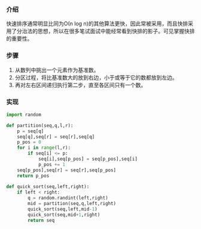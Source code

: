 ### 介绍
  快速排序通常明显比同为Ο(n log n)的其他算法更快，因此常被采用，而且快排采用了分治法的思想，所以在很多笔试面试中能经常看到快排的影子。可见掌握快排的重要性。

### 步骤
  1. 从数列中挑出一个元素作为基准数。
  2. 分区过程，将比基准数大的放到右边，小于或等于它的数都放到左边。
  3. 再对左右区间递归执行第二步，直至各区间只有一个数。

### 实现

```python
import random

def partition(seq,q,l,r):
    p = seq[q]
    seq[q],seq[r] = seq[r],seq[q]
    p_pos = 0
    for i in range(l,r):
        if seq[i] <= p:
            seq[i],seq[p_pos] = seq[p_pos],seq[i] 
            p_pos += 1
    seq[p_pos],seq[r] = seq[r],seq[p_pos]
    return p_pos
    
def quick_sort(seq,left,right):
    if left < right:
        q = random.randint(left,right)
        mid = partition(seq,q,left,right)
        quick_sort(seq,left,mid-1)
        quick_sort(seq,mid+1,right)
        return seq
```
